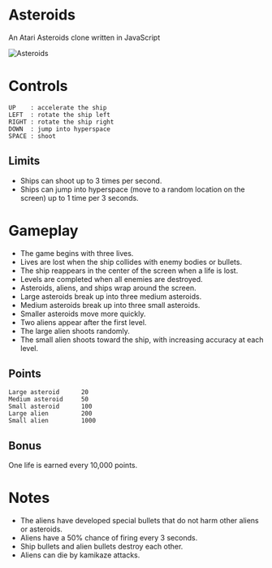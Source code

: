 Asteroids
=========

An Atari Asteroids clone written in JavaScript

![Asteroids](http://i.imgur.com/ytuPsUR.png)

Controls
========
    UP    : accelerate the ship
    LEFT  : rotate the ship left
    RIGHT : rotate the ship right
    DOWN  : jump into hyperspace
    SPACE : shoot

Limits
------
* Ships can shoot up to 3 times per second.
* Ships can jump into hyperspace (move to a random location on the screen) up to 1 time per 3 seconds.

Gameplay
========
* The game begins with three lives.
* Lives are lost when the ship collides with enemy bodies or bullets.
* The ship reappears in the center of the screen when a life is lost.
* Levels are completed when all enemies are destroyed.
* Asteroids, aliens, and ships wrap around the screen.
* Large asteroids break up into three medium asteroids.
* Medium asteroids break up into three small asteroids.
* Smaller asteroids move more quickly.
* Two aliens appear after the first level.
* The large alien shoots randomly.
* The small alien shoots toward the ship, with increasing accuracy at each level.

Points
------
    Large asteroid      20
    Medium asteroid     50
    Small asteroid      100
    Large alien         200
    Small alien         1000

Bonus
-----
One life is earned every 10,000 points.

Notes
=====
* The aliens have developed special bullets that do not harm other aliens or asteroids.
* Aliens have a 50% chance of firing every 3 seconds.
* Ship bullets and alien bullets destroy each other.
* Aliens can die by kamikaze attacks.
